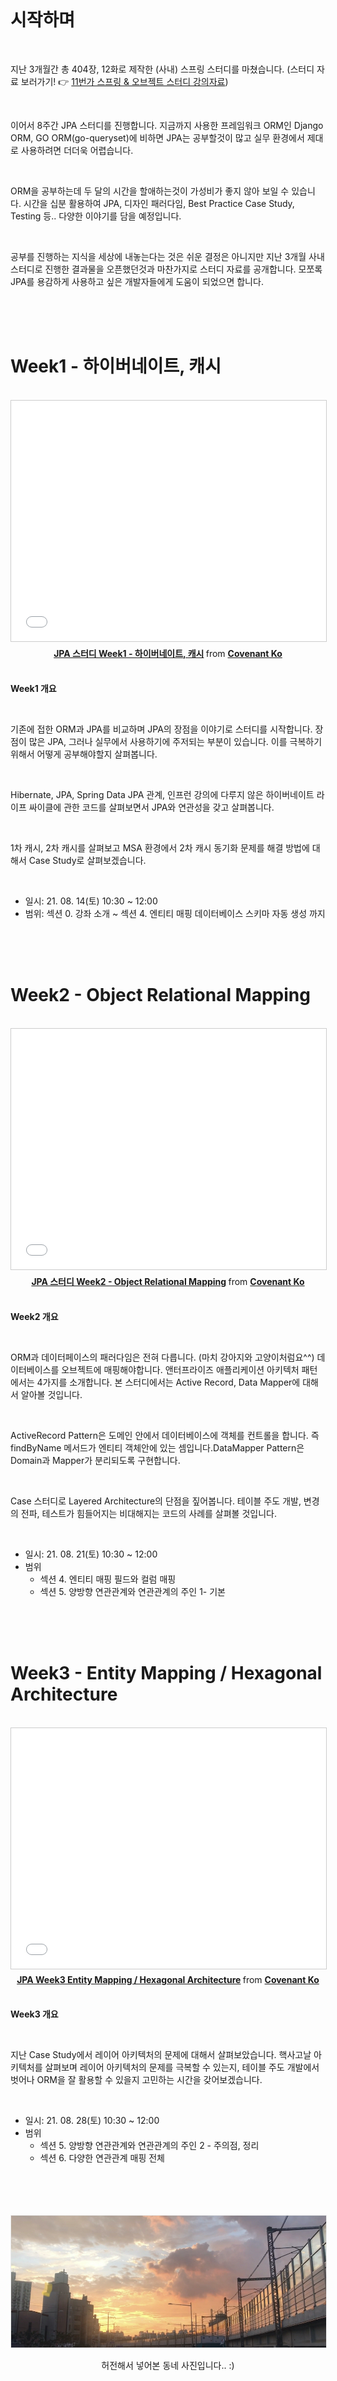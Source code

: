 <!--

JPA 기본편 스터디 강의자료

-->

<!-- <br />
<img src="./img/cover.png?raw=true" align="center" style="display: block; margin: 0px auto; display: block; height: auto; border:1px solid #eaeaea; padding: 0px;" width="" >
<br /> -->
<br />

# 시작하며

<br />

지난 3개월간 총 404장, 12화로 제작한 (사내) 스프링 스터디를 마쳤습니다. (스터디 자료 보러가기! 👉 [11번가 스프링 & 오브젝트 스터디 강의자료](https://covenant.tistory.com/246))

<br />

이어서 8주간 JPA 스터디를 진행합니다. 지금까지 사용한 프레임워크 ORM인 Django ORM, GO ORM(go-queryset)에 비하면 JPA는 공부할것이 많고 실무 환경에서 제대로 사용하려면 더더욱 어렵습니다.

<br />

ORM을 공부하는데 두 달의 시간을 할애하는것이 가성비가 좋지 않아 보일 수 있습니다. 시간을 십분 활용하여 JPA, 디자인 패러다임, Best Practice Case Study, Testing 등.. 다양한 이야기를 담을 예정입니다.

<br />

공부를 진행하는 지식을 세상에 내놓는다는 것은 쉬운 결정은 아니지만 지난 3개월 사내 스터디로 진행한 결과물을 오픈했던것과 마찬가지로 스터디 자료를 공개합니다. 모쪼록 JPA를 용감하게 사용하고 싶은 개발자들에게 도움이 되었으면 합니다.

<br />
<br />
<br />

# Week1 - 하이버네이트, 캐시

<br />
<div align=center>
<iframe src="//www.slideshare.net/slideshow/embed_code/key/13Fqx86IaENp6a" width="595" height="385" frameborder="0" marginwidth="0" marginheight="0" scrolling="no" style="border:1px solid #CCC; border-width:1px; margin-bottom:5px; max-width: 100%;" allowfullscreen> </iframe> <div style="margin-bottom:5px"> 
<center>
<strong> <a href="//www.slideshare.net/ssuser8f4c99/jpa-week1" title="JPA 스터디 Week1 - 하이버네이트, 캐시" target="_blank">JPA 스터디 Week1 - 하이버네이트, 캐시</a> </strong> from <strong><a href="https://www.slideshare.net/ssuser8f4c99" target="_blank">Covenant Ko</a></strong> 
</center>
</div>
</div>
<br />

__Week1 개요__

<br />

기존에 접한 ORM과 JPA를 비교하며 JPA의 장점을 이야기로 스터디를 시작합니다. 장점이 많은 JPA, 그러나 실무에서 사용하기에 주저되는 부분이 있습니다. 이를 극복하기 위해서 어떻게 공부해야할지 살펴봅니다. 

<br />

Hibernate, JPA, Spring Data JPA 관계, 인프런 강의에 다루지 않은 하이버네이트 라이프 싸이클에 관한 코드를 살펴보면서 JPA와 연관성을 갖고 살펴봅니다. 

<br />

1차 캐시, 2차 캐시를 살펴보고 MSA 환경에서 2차 캐시 동기화 문제를 해결 방법에 대해서 Case Study로 살펴보겠습니다.

<br />

- 일시: 21. 08. 14(토) 10:30 ~ 12:00
- 범위: 섹션 0. 강좌 소개 ~ 섹션 4. 엔티티 매핑 데이터베이스 스키마 자동 생성 까지

<br />
<br />
<br />

# Week2 - Object Relational Mapping

<br />
<div align=center>
<iframe src="//www.slideshare.net/slideshow/embed_code/key/5xMnEBUt83zWQI" width="595" height="385" frameborder="0" marginwidth="0" marginheight="0" scrolling="no" style="border:1px solid #CCC; border-width:1px; margin-bottom:5px; max-width: 100%;" allowfullscreen> </iframe> 
<div style="margin-bottom:5px">
<center>
<strong> <a href="//www.slideshare.net/ssuser8f4c99/jpa-week2-object-relational-mapping" title="JPA 스터디 Week2 - Object Relational Mapping" target="_blank">JPA 스터디 Week2 - Object Relational Mapping</a> </strong> from <strong><a href="https://www.slideshare.net/ssuser8f4c99" target="_blank">Covenant Ko</a></strong> 
</center>
</div>
</div>
<br />

__Week2 개요__

<br />

ORM과 데이터페이스의 패러다임은 전혀 다릅니다. (마치 강아지와 고양이처럼요^^) 데이터베이스를 오브젝트에 매핑해야합니다. 앤터프라이즈 애플리케이션 아키텍처 패턴에서는 4가지를 소개합니다. 본 스터디에서는 Active Record, Data Mapper에 대해서 알아볼 것입니다. 

<br />

ActiveRecord Pattern은 도메인 안에서 데이터베이스에 객체를 컨트롤을 합니다. 즉 findByName 메서드가 엔티티 객체안에 있는 셈입니다.DataMapper Pattern은 Domain과 Mapper가 분리되도록 구현합니다. 

<br />

Case 스터디로 Layered Architecture의 단점을 짚어봅니다. 테이블 주도 개발, 변경의 전파, 테스트가 힘들어지는 비대해지는 코드의 사례를 살펴볼 것입니다.

<br />

- 일시: 21. 08. 21(토) 10:30 ~ 12:00
- 범위 
    - 섹션 4. 엔티티 매핑 필드와 컬럼 매핑
    - 섹션 5. 양방향 연관관계와 연관관계의 주인 1- 기본

<br />
<br />
<br />

# Week3 - Entity Mapping / Hexagonal Architecture

<br />
<div align=center>
<iframe src="//www.slideshare.net/slideshow/embed_code/key/j7Hq0olSjesOrS" width="595" height="385" frameborder="0" marginwidth="0" marginheight="0" scrolling="no" style="border:1px solid #CCC; border-width:1px; margin-bottom:5px; max-width: 100%;" allowfullscreen> </iframe> <div style="margin-bottom:5px"> 
<center>
<strong> <a href="//www.slideshare.net/ssuser8f4c99/jpa-week3-entity-mapping-hexagonal-architecture-250068805" title="JPA Week3 Entity Mapping / Hexagonal Architecture" target="_blank">JPA Week3 Entity Mapping / Hexagonal Architecture</a> </strong> from <strong><a href="https://www.slideshare.net/ssuser8f4c99" target="_blank">Covenant Ko</a></strong> 
</center>
</div>
</div>
<br />

__Week3 개요__

<br />

지난 Case Study에서 레이어 아키텍처의 문제에 대해서 살펴보았습니다. 핵사고날 아키텍처를 살펴보며 레이어 아키텍처의 문제를 극복할 수 있는지, 테이블 주도 개발에서 벗어나 ORM을 잘 활용할 수 있을지 고민하는 시간을 갖어보겠습니다.

<br />

- 일시: 21. 08. 28(토) 10:30 ~ 12:00
- 범위 
    - 섹션 5. 양방향 연관관계와 연관관계의 주인 2 - 주의점, 정리
    - 섹션 6. 다양한 연관관계 매핑 전체

<br />
<br />
<br />
<br />
<img src="https://github.com/KoEonYack/Tistory-Coveant/blob/master/Article/Lecture/JPA_%EA%B8%B0%EB%B3%B8%ED%8E%B8/img/home.jpg?raw=true" align="center" style="display: block; margin: 0px auto; display: block; height: auto; border:1px solid #eaeaea; padding: 0px;" width="" >
<br />
<center>
허전해서 넣어본 동네 사진입니다.. :)
</center>
<br />
<br />
